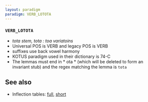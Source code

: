 ```yaml
---
layout: paradigm
paradigm: VERB_LOTOTA
---
```

### ` VERB_LOTOTA `

* _tota stem, tota : toa variatoins_
* Universal POS is VERB and legacy POS is VERB
* suffixes use back vowel harmony
* KOTUS paradigm used in their dictionary is 74-C
* The lemmas must end in * ota * (which will be deleted to form an invariant stub) and the regex matching the lemma is ` tota `

## See also

* Inflection tables: [full](gen/L/lotota.html), [short](gen/L/lotota_wikt.html)

